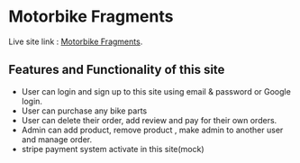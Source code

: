 # Motorbike Fragments

Live site link : [Motorbike Fragments](https://motorbike-fragments-salsadsid.web.app/).

## Features and Functionality of this site

* User can login and sign up to this site using email & password or Google login.
* User can purchase any bike parts
* User can delete their order, add review and pay for their own orders.
* Admin can add product, remove product , make admin to another user and manage order.
* stripe payment system activate in this site(mock)
